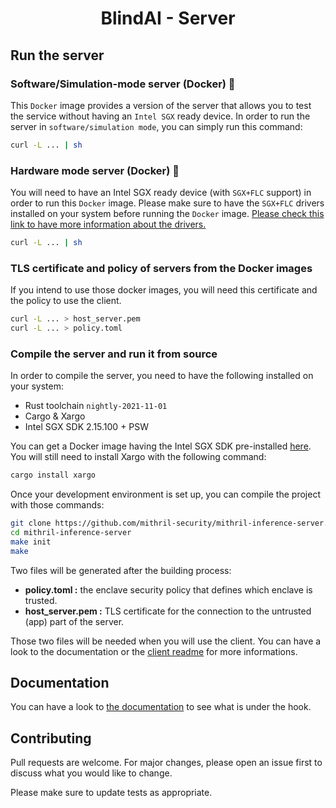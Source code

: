 <h1 align="center">BlindAI - Server</h1>

## Run the server

### Software/Simulation-mode server (Docker) 🐳
This ```Docker``` image provides a version of the server that allows you to test the service without having an ```Intel SGX``` ready device. 
In order to run the server in ```software/simulation mode```, you can simply run this command: 
```bash
curl -L ... | sh
```
### Hardware mode server (Docker) 🐳
You will need to have an Intel SGX ready device (with ```SGX+FLC``` support) in order to run this ```Docker``` image.
Please make sure to have the ```SGX+FLC``` drivers installed on your system before running the ```Docker``` image. [Please check this link to have more information about the drivers.](https://github.com/intel/linux-sgx-driver#build-and-install-the-intelr-sgx-driver)
```bash
curl -L ... | sh
```
### TLS certificate and policy of servers from the Docker images
If you intend to use those docker images, you will need this certificate and the policy to use the client.
```bash
curl -L ... > host_server.pem
curl -L ... > policy.toml
```

### Compile the server and run it from source

In order to compile the server, you need to have the following installed on your system:
* Rust toolchain ```nightly-2021-11-01```
* Cargo & Xargo
* Intel SGX SDK 2.15.100 + PSW

You can get a Docker image having the Intel SGX SDK pre-installed [here](https://github.com/apache/incubator-teaclave-sgx-sdk#pulling-a-pre-built-docker-container). You will still need to install Xargo with the following command: 
```bash
cargo install xargo
```
Once your development environment is set up, you can compile the project with those commands: 
```bash
git clone https://github.com/mithril-security/mithril-inference-server.git
cd mithril-inference-server
make init
make
```
Two files will be generated after the building process:
- **policy.toml :** the enclave security policy that defines which enclave is trusted.
- **host_server.pem :** TLS certificate for the connection to the untrusted (app) part of the server.

Those two files will be needed when you will use the client. You can have a look to the documentation or the [client readme](https://github.com/mithril-security/blindai/tree/master/client#usage) for more informations.

## Documentation

You can have a look to [the documentation](https://mithrilsecurity.gitbook.io/) to see what is under the hook. 

## Contributing
Pull requests are welcome. For major changes, please open an issue first to discuss what you would like to change.

Please make sure to update tests as appropriate.
